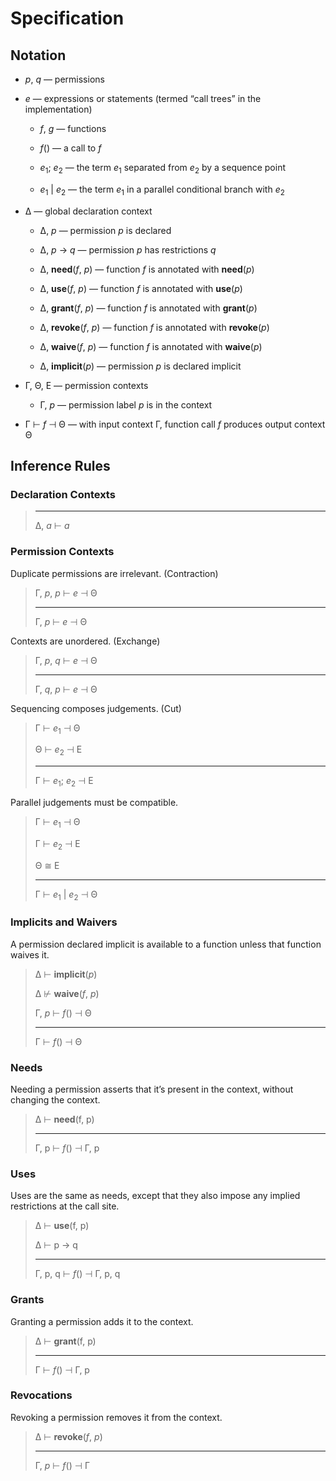 # Specification

## Notation

* *p*, *q* &mdash; permissions

* *e* &mdash; expressions or statements (termed &ldquo;call trees&rdquo; in the
  implementation)

  * *f*, *g* &mdash; functions

  * *f*() &mdash; a call to *f*

  * *e*<sub>1</sub>; *e*<sub>2</sub> &mdash; the term *e*<sub>1</sub> separated
    from *e*<sub>2</sub> by a sequence point

  * *e*<sub>1</sub> | *e*<sub>2</sub> &mdash; the term *e*<sub>1</sub> in a
    parallel conditional branch with *e*<sub>2</sub>

* &Delta; &mdash; global declaration context

  * &Delta;, *p* &mdash; permission *p* is declared
  
  * &Delta;, *p* &rarr; *q* &mdash; permission *p* has restrictions *q*

  * &Delta;, **need**(*f*, *p*) &mdash; function *f* is annotated with
    **need**(*p*)

  * &Delta;, **use**(*f*, *p*) &mdash; function *f* is annotated with
    **use**(*p*)

  * &Delta;, **grant**(*f*, *p*) &mdash; function *f* is annotated with
    **grant**(*p*)

  * &Delta;, **revoke**(*f*, *p*) &mdash; function *f* is annotated with
    **revoke**(*p*)

  * &Delta;, **waive**(*f*, *p*) &mdash; function *f* is annotated with
    **waive**(*p*)

  * &Delta;, **implicit**(*p*) &mdash; permission *p* is declared implicit

* &Gamma;, &Theta;, &Epsilon; &mdash; permission contexts

  * &Gamma;, *p* &mdash; permission label *p* is in the context

* &Gamma; &vdash; *f* &dashv; &Theta; &mdash; with input context &Gamma;,
  function call *f* produces output context &Theta;

## Inference Rules

### Declaration Contexts

> ----
>
> &Delta;, *a* &vdash; *a*

### Permission Contexts

Duplicate permissions are irrelevant. (Contraction)

> &Gamma;, *p*, *p* &vdash; *e* &dashv; &Theta;
>
> ----
>
> &Gamma;, *p* &vdash; *e* &dashv; &Theta;

Contexts are unordered. (Exchange)

> &Gamma;, *p*, *q* &vdash; *e* &dashv; &Theta;
>
> ----
>
> &Gamma;, *q*, *p* &vdash; *e* &dashv; &Theta;

Sequencing composes judgements. (Cut)

> &Gamma; &vdash; *e*<sub>1</sub> &dashv; &Theta;
>
> &Theta; &vdash; *e*<sub>2</sub> &dashv; &Epsilon;
>
> ----
>
> &Gamma; &vdash; *e*<sub>1</sub>; *e*<sub>2</sub> &dashv; &Epsilon;

Parallel judgements must be compatible.

> &Gamma; &vdash; *e*<sub>1</sub> &dashv; &Theta;
>
> &Gamma; &vdash; *e*<sub>2</sub> &dashv; &Epsilon;
>
> &Theta; &cong; &Epsilon;
>
> ----
>
> &Gamma; &vdash; *e*<sub>1</sub> | *e*<sub>2</sub> &dashv; &Theta;

### Implicits and Waivers

A permission declared implicit is available to a function unless that function
waives it.

> &Delta; &vdash; **implicit**(*p*)
>
> &Delta; &nvdash; **waive**(*f*, *p*)
>
> &Gamma;, *p* &vdash; *f*() &dashv; &Theta;
>
> ----
>
> &Gamma; &vdash; *f*() &dashv; &Theta;

### Needs

Needing a permission asserts that it&rsquo;s present in the context, without
changing the context.

> &Delta; &vdash; **need**(f, p)
>
> ----
>
> &Gamma;, p &vdash; *f*() &dashv; &Gamma;, p

### Uses

Uses are the same as needs, except that they also impose any implied
restrictions at the call site.

> &Delta; &vdash; **use**(f, p)
>
> &Delta; &vdash; p &rarr; q
>
> ----
>
> &Gamma;, p, q &vdash; *f*() &dashv; &Gamma;, p, q

### Grants

Granting a permission adds it to the context.

> &Delta; &vdash; **grant**(f, p)
>
> ----
>
> &Gamma; &vdash; *f*() &dashv; &Gamma;, p

### Revocations

Revoking a permission removes it from the context.

> &Delta; &vdash; **revoke**(*f*, *p*)
>
> ----
>
> &Gamma;, *p* &vdash; *f*() &dashv; &Gamma;
